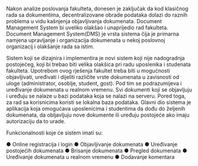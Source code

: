 Nakon analize poslovanja fakulteta, donesen je zaključak da kod klasičnog rada
sa dokumentima, decentralizovane obrade podataka dolazi do raznih problema u vidu
kašnjenja objavljivanja dokumenata. Document Management System bi uveliko olakšao
i unaprijedio rad fakulteta.
Document Management System(DMS) je vrsta sistema čija je primarna namjena
upravljanje i organizacija dokumenata u nekoj poslovnoj organizacij i olakšanje rada sa
istim.

Sistem koji se dizajnira i implementira je novi sistem koji nije nadogradnja postojećeg,
koji bi trebao biti velika olakšica pri radu uposlenika i studenata fakulteta. Upotrebom
ovog rješenja fakultet treba biti u mogućnosti objavljivati, uređivati i dijeliti različite
vrste dokumenata u zavisnosti od uloge (administrator, osoblje, student, gost). Pod tim
se podrazumijeva i uređivanje dokumenata u realnom vremenu.
Svi dokumenti koji se objavljuju i uređuju se nalaze u bazi podataka koja se nalazi na
serveru. Pored toga, za rad sa korisnicima koristi se lokalna baza podataka. Glavni dio
sistema je aplikacija koja omogućava uposlenicima i studentima da dođu do željenih
dokumenata, da obljavljuju nove dokumente ili uređuju postojeće ako imaju autorizaciju
da to urade.

Funkcionalnosti koje će sistem imati su:

● Online registracija i login
● Objavljivanje dokumenata
● Uređivanje postojećih dokumenata
● Brisanje dokumenata
● Pregled dokumenata
● Uređivanje dokumenata u realnom vremenu
● Dodavanje komentara


